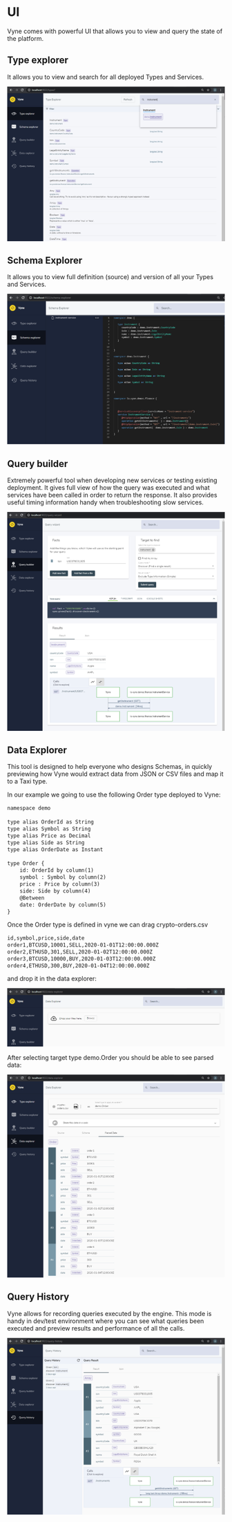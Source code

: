 # UI

Vyne comes with powerful UI that allows you to view and query the state of the platform.

## Type explorer

It allows you to view and search for all deployed Types and Services.

![](../.gitbook/assets/image%20%2829%29.png)

## Schema Explorer

It allows you to view full definition \(source\) and version of all your Types and Services. 

![](../.gitbook/assets/image%20%2820%29.png)

## Query builder

Extremely powerful tool when developing new services or testing existing deployment. It gives full view of how the query was executed and what services have been called in order to return the response. It also provides useful timing information handy when troubleshooting slow services.

![](../.gitbook/assets/image%20%2822%29.png)

## Data Explorer

This tool is designed to help everyone who designs Schemas, in quickly previewing how Vyne would extract data from JSON or CSV files and map it to a Taxi type.

In our example we going to use the following Order type deployed to Vyne:

```text
namespace demo

type alias OrderId as String
type alias Symbol as String
type alias Price as Decimal
type alias Side as String
type alias OrderDate as Instant

type Order {
    id: OrderId by column(1)
    symbol : Symbol by column(2)
    price : Price by column(3)
    side: Side by column(4)
    @Between
    date: OrderDate by column(5)
}

```

Once the Order type is defined in vyne we can drag crypto-orders.csv 

```text
id,symbol,price,side,date
order1,BTCUSD,10001,SELL,2020-01-01T12:00:00.000Z
order2,ETHUSD,301,SELL,2020-01-02T12:00:00.000Z
order3,BTCUSD,10000,BUY,2020-01-03T12:00:00.000Z
order4,ETHUSD,300,BUY,2020-01-04T12:00:00.000Z
```

and drop it in the data explorer:

![](../.gitbook/assets/image%20%2834%29.png)

After selecting target type demo.Order you should be able to see parsed data:

![](../.gitbook/assets/image%20%284%29.png)

## Query History

Vyne allows for recording queries executed by the engine. This mode is handy in dev/test environment where you can see what queries been executed and preview results and performance of all the calls.

![](../.gitbook/assets/image%20%283%29.png)





